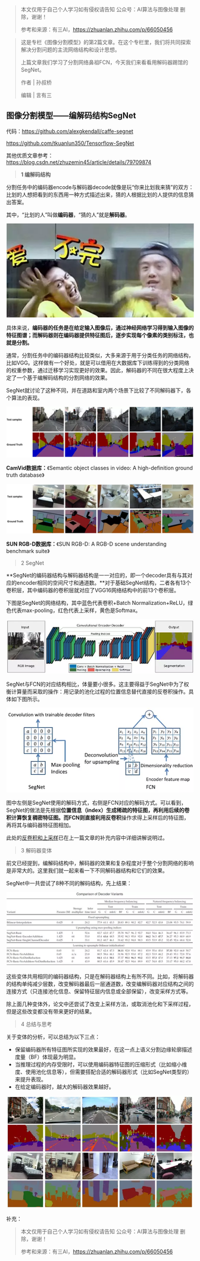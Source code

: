 > 本文仅用于自己个人学习如有侵权请告知 公众号：AI算法与图像处理  删除，谢谢！
>
> 参考和来源：有三AI，https://zhuanlan.zhihu.com/p/66050456

> 这是专栏《图像分割模型》的第2篇文章。在这个专栏里，我们将共同探索解决分割问题的主流网络结构和设计思想。
>
> 上篇文章我们学习了分割网络鼻祖FCN，今天我们来看看用解码器踢馆的SegNet。
>
>  作者 | 孙叔桥
>
>  编辑 | 言有三



## 图像分割模型——编解码结构SegNet

代码：https://github.com/alexgkendall/caffe-segnet

https://github.com/tkuanlun350/Tensorflow-SegNet

其他优质文章参考：https://blog.csdn.net/zhuzemin45/article/details/79709874

> **1 编解码结构**

分割任务中的编码器encode与解码器decode就像是玩“你来比划我来猜”的双方：比划的人想把看到的东西用一种方式描述出来，猜的人根据比划的人提供的信息猜出答案。

 其中，“比划的人”叫做**编码器**，“猜的人”就是**解码器**。

![](../image/SS/SegNet-0.webp)

具体来说，**编码器的任务是在给定输入图像后，通过神经网络学习得到输入图像的特征图谱；而解码器则在编码器提供特征图后，逐步实现每个像素的类别标注，也就是分割。**

通常，分割任务中的编码器结构比较类似，大多来源于用于分类任务的网络结构，比如VGG。这样做有一个好处，就是可以借用在大数据库下训练得到的分类网络的权重参数，通过迁移学习实现更好的效果。因此，解码器的不同在很大程度上决定了一个基于编解码结构的分割网络的效果。

 SegNet就讨论了这种不同，并在道路和室内两个场景下比较了不同解码器下，各个算法的表现。 

![](../image/SS/SegNet-1.webp)

**CamVid数据库：**《Semantic object classes in video: A high-definition ground truth database》

![](../image/SS/SegNet-2.webp)

**SUN RGB-D数据库：**《SUN RGB-D: A RGB-D scene understanding benchmark suite》

>  2 SegNet

**SegNet的编码器结构与解码器结构是一一对应的，即一个decoder具有与其对应的encoder相同的空间尺寸和通道数。**对于基础SegNet结构，二者各有13个卷积层，其中编码器的卷积层就对应了VGG16网络结构中的前13个卷积层。

下图是SegNet的网络结构，其中蓝色代表卷积+Batch Normalization+ReLU，绿色代表max-pooling，红色代表上采样，黄色是Softmax。

 ![](../image/SS/SegNet-3.webp)

 SegNet与FCN的对应结构相比，体量要小很多。这主要得益于SegNet中为了权衡计算量而采取的操作：用记录的池化过程的位置信息替代直接的反卷积操作。具体如下图所示。

![](../image/SS/SegNet-4.webp)

图中左侧是SegNet使用的解码方式，右侧是FCN对应的解码方式。可以看到，SegNet的做法是先根据**位置信息（index）**生成稀疏的特征图，再利用后续的卷积计算恢复稠密特征图。而FCN则直接利用**反卷积**操作求得上采样后的特征图，再将其与编码器特征图相加。

此处的[反卷积和上采样](https://github.com/DWCTOD/AI_study/blob/master/%E5%90%88%E6%A0%BC%E7%9A%84CV%E5%B7%A5%E7%A8%8B%E5%B8%88/%E5%9B%BE%E5%83%8F%E5%88%86%E5%89%B2/%E5%9B%BE%E5%83%8F%E5%88%86%E5%89%B2%E6%A8%A1%E5%9E%8B%EF%BC%88%E4%B8%80%EF%BC%89%E2%80%94%E2%80%94FCN.md)已在上一篇文章的补充内容中详细讲解说明过。

>  3 解码器变体

前文已经提到，编解码结构中，解码器的效果和复杂程度对于整个分割网络的影响是非常大的。这里我们就一起来看一下不同解码器结构和它们的效果。

SegNet中一共尝试了8种不同的解码结构，先上结果：

![](../image/SS/SegNet-5.webp)

这些变体共用相同的编码器结构，只是在解码器结构上有所不同。比如，将解码器的结构单纯减少层数，改变解码器最后一层通道数，改变编解码器对应结构之间的连接方式（只连接池化信息、保留特征层内信息或全部保留），改变采样方式等。

除上面几种变体外，论文中还尝试了改变上采样方法，或取消池化和下采样过程，但是这些改变都没有带来更好的结果。

>  4 总结与思考

关于变体的分析，可以总结为以下三点：

- 保留编码器所有特征图所实现的效果最好，在这一点上语义分割边缘轮廓描述度量（BF）体现最为明显。
- 当推理过程的内存受限时，可以使用编码器特征图的压缩形式（比如缩小维度、使用池化信息等），但需要搭配合适的解码器形式（比如SegNet类型的）来提升表现。
- 在给定编码器时，越大的解码器效果越好。

![](../image/SS/SegNet-6.webp)



补充：





> 本文仅用于自己个人学习如有侵权请告知 公众号：AI算法与图像处理  删除，谢谢！
>
> 参考和来源：有三AI，https://zhuanlan.zhihu.com/p/66050456
